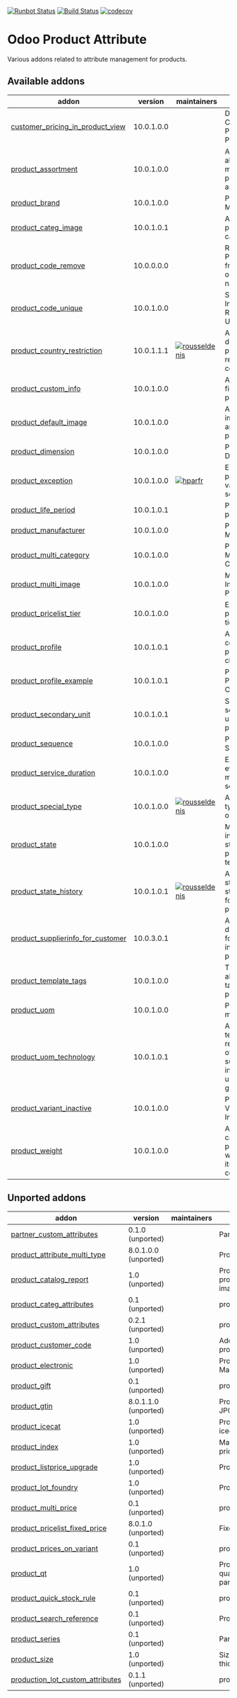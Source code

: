 [![Runbot Status](https://runbot.odoo-community.org/runbot/badge/flat/135/10.0.svg)](https://runbot.odoo-community.org/runbot/repo/github-com-oca-product-attribute-135)
[![Build Status](https://travis-ci.org/OCA/product-attribute.svg?branch=10.0)](https://travis-ci.org/OCA/product-attribute)
[![codecov](https://codecov.io/gh/OCA/product-attribute/branch/10.0/graph/badge.svg)](https://codecov.io/gh/OCA/product-attribute)

Odoo Product Attribute
======================

Various addons related to attribute management for products.

[//]: # (addons)

Available addons
----------------
addon | version | maintainers | summary
--- | --- | --- | ---
[customer_pricing_in_product_view](customer_pricing_in_product_view/) | 10.0.1.0.0 |  | Display Customer Price in Product View
[product_assortment](product_assortment/) | 10.0.1.0.0 |  | Adds the ability to manage products assortment
[product_brand](product_brand/) | 10.0.1.0.0 |  | Product Brand Manager
[product_categ_image](product_categ_image/) | 10.0.1.0.1 |  | Add image on product category
[product_code_remove](product_code_remove/) | 10.0.0.0.0 |  | Remove Product Code from sale order line name
[product_code_unique](product_code_unique/) | 10.0.1.0.0 |  | Set Product Internal Reference as Unique
[product_country_restriction](product_country_restriction/) | 10.0.1.1.1 | [![rousseldenis](https://github.com/rousseldenis.png?size=30px)](https://github.com/rousseldenis) | Allows to define product restrictions country based
[product_custom_info](product_custom_info/) | 10.0.1.0.0 |  | Add custom field in products
[product_default_image](product_default_image/) | 10.0.1.0.0 |  | Apply default images to new and existing products.
[product_dimension](product_dimension/) | 10.0.1.0.0 |  | Product Dimension
[product_exception](product_exception/) | 10.0.1.0.0 | [![hparfr](https://github.com/hparfr.png?size=30px)](https://github.com/hparfr) | Ensure products are valid against a set of rules
[product_life_period](product_life_period/) | 10.0.1.0.1 |  | Product life period
[product_manufacturer](product_manufacturer/) | 10.0.1.0.0 |  | Product Manufacturers
[product_multi_category](product_multi_category/) | 10.0.1.0.0 |  | Product - Many Categories
[product_multi_image](product_multi_image/) | 10.0.1.0.0 |  | Multiple Images in Products
[product_pricelist_tier](product_pricelist_tier/) | 10.0.1.0.0 |  | Extends pricelists with tiered pricing.
[product_profile](product_profile/) | 10.0.1.0.1 |  | Allow to configure a product in 1 click
[product_profile_example](product_profile_example/) | 10.0.1.0.1 |  | Product Profile Use Case
[product_secondary_unit](product_secondary_unit/) | 10.0.1.0.1 |  | Set a secondary unit per product
[product_sequence](product_sequence/) | 10.0.1.0.0 |  | Product Sequence
[product_service_duration](product_service_duration/) | 10.0.1.0.0 |  | Extends events and meetings with services.
[product_special_type](product_special_type/) | 10.0.1.0.0 | [![rousseldenis](https://github.com/rousseldenis.png?size=30px)](https://github.com/rousseldenis) | Add a special type selection on products.
[product_state](product_state/) | 10.0.1.0.0 |  | Module introducing a state field on product template
[product_state_history](product_state_history/) | 10.0.1.0.1 | [![rousseldenis](https://github.com/rousseldenis.png?size=30px)](https://github.com/rousseldenis) | Allows to store product state history for reporting purpose
[product_supplierinfo_for_customer](product_supplierinfo_for_customer/) | 10.0.3.0.1 |  | Allows to define prices for customers in the products
[product_template_tags](product_template_tags/) | 10.0.1.0.0 |  | This addon allow to add tags on products
[product_uom](product_uom/) | 10.0.1.0.0 |  | Provide missing uom
[product_uom_technology](product_uom_technology/) | 10.0.1.0.1 |  | Adds technology related units of measure, such as informational units like gigabyte.
[product_variant_inactive](product_variant_inactive/) | 10.0.1.0.0 |  | Product Variant Inactive
[product_weight](product_weight/) | 10.0.1.0.0 |  | Allows to calculate products weight from its components.


Unported addons
---------------
addon | version | maintainers | summary
--- | --- | --- | ---
[partner_custom_attributes](partner_custom_attributes/) | 0.1.0 (unported) |  | Partner Custom Attributes
[product_attribute_multi_type](product_attribute_multi_type/) | 8.0.1.0.0 (unported) |  | Product attribute types
[product_catalog_report](product_catalog_report/) | 1.0 (unported) |  | Product Catalog - Print Report of product catalog with product image
[product_categ_attributes](product_categ_attributes/) | 0.1 (unported) |  | product_categ_attributes
[product_custom_attributes](product_custom_attributes/) | 0.2.1 (unported) |  | product_custom_attributes
[product_customer_code](product_customer_code/) | 1.0 (unported) |  | Add many Customers' Codes in product
[product_electronic](product_electronic/) | 1.0 (unported) |  | Products Attributes & Manufacturers
[product_gift](product_gift/) | 0.1 (unported) |  | product_gift
[product_gtin](product_gtin/) | 8.0.1.1.0 (unported) |  | Product GTIN EAN8 EAN13 UPC JPC Support
[product_icecat](product_icecat/) | 1.0 (unported) |  | Product Information Import from icecat
[product_index](product_index/) | 1.0 (unported) |  | Manage indexes on products prices
[product_listprice_upgrade](product_listprice_upgrade/) | 1.0 (unported) |  | Product listprice upgrade
[product_lot_foundry](product_lot_foundry/) | 1.0 (unported) |  | Products Lot Foundry
[product_multi_price](product_multi_price/) | 0.1 (unported) |  | product_multi_price
[product_pricelist_fixed_price](product_pricelist_fixed_price/) | 8.0.1.0 (unported) |  | Fixed price in pricelists
[product_prices_on_variant](product_prices_on_variant/) | 0.1 (unported) |  | product_prices_on_variant
[product_qt](product_qt/) | 1.0 (unported) |  | Products & Pricelists - Define quality control and testing parameters in product
[product_quick_stock_rule](product_quick_stock_rule/) | 0.1 (unported) |  | product_quick_stock_rule
[product_search_reference](product_search_reference/) | 0.1 (unported) |  | Products Search Reference
[product_series](product_series/) | 0.1 (unported) |  | Partner Product Series
[product_size](product_size/) | 1.0 (unported) |  | Sizes of lots (width, length, thickness)
[production_lot_custom_attributes](production_lot_custom_attributes/) | 0.1.1 (unported) |  | production_lot_custom_attributes

[//]: # (end addons)
